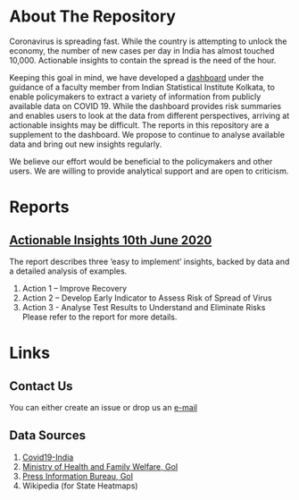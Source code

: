# About The Repository

Coronavirus is spreading fast. While the country is attempting to unlock the economy, the number of new cases per day in India has almost touched 10,000. Actionable insights to contain the spread is the need of the hour.

Keeping this goal in mind, we have developed a [dashboard](covid-isical.tech) under the guidance of a faculty member from Indian Statistical Institute Kolkata, to enable policymakers to extract a variety of information from publicly available data on COVID 19. While the dashboard provides risk summaries and enables users to look at the data from different perspectives, arriving at actionable insights may be difficult. The reports in this repository are a supplement to the dashboard. We propose to continue to analyse available data and bring out new insights regularly. 

We believe our effort would be beneficial to the policymakers and other users. We are willing to provide analytical support and are open to criticism. 

# Reports
## [Actionable Insights 10th June 2020](https://github.com/VHKA1729/covid-reports/raw/master/report.pdf)
The report describes three ‘easy to implement’ insights, backed by data and a detailed analysis of examples.
1. Action 1 – Improve Recovery
2. Action 2 – Develop Early Indicator to Assess Risk of Spread of Virus
3. Action 3 - Analyse Test Results to Understand and Eliminate Risks
Please refer to the report for more details.

# Links

## Contact Us
You can either create an issue or drop us an [e-mail](contact@covid-isical.tech)

## Data Sources
1. [Covid19-India](https://github.com/covid19india/api)
2. [Ministry of Health and Family Welfare, GoI](https://www.mohfw.gov.in/)
3. [Press Information Bureau, GoI](https://pib.gov.in/indexd.aspx)
4. Wikipedia (for State Heatmaps)
